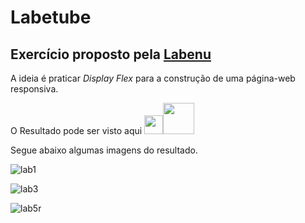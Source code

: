 # Labetube

## Exercício proposto pela [Labenu](https://www.labenu.com.br/)

A ideia é praticar *Display Flex* para a construção de uma página-web responsiva.

O Resultado pode ser visto aqui <img src="https://toppng.com/uploads/preview/finger-finger-icon-left-right-png-and-psd-finger-pointing-icon-115631043687g3bxc2upl.png" width="30"><a href="https://labetube.araujocoding.repl.co/"><img src="https://upload.wikimedia.org/wikipedia/commons/thumb/b/b2/Repl.it_logo.svg/768px-Repl.it_logo.svg.png" width="50"></a>

Segue abaixo algumas imagens do resultado.


![lab1](https://user-images.githubusercontent.com/60116988/98982677-82390480-24fe-11eb-9c47-fefe4b82b905.png)

![lab3](https://user-images.githubusercontent.com/60116988/98982656-7c432380-24fe-11eb-9aac-0c6b4812cf1f.png)


![lab5r](https://user-images.githubusercontent.com/60116988/98982692-86652200-24fe-11eb-9da7-ac20c8e68379.png)
